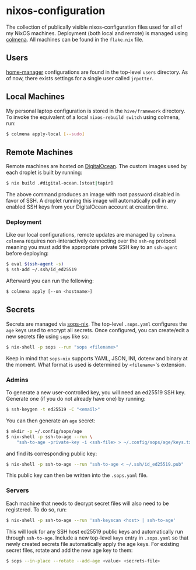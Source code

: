 # nixos-configuration

The collection of publically visible nixos-configuration files used for all of
my NixOS machines. Deployment (both local and remote) is managed using
[colmena](https://github.com/zhaofengli/colmena). All machines can be found in
the `flake.nix` file.

## Users

[home-manager](https://nix-community.github.io/home-manager/) configurations
are found in the top-level `users` directory. As of now, there exists settings
for a single user called `jrpotter`.

## Local Machines

My personal laptop configuration is stored in the `hive/framework` directory.
To invoke the equivalent of a local `nixos-rebuild switch` using colmena, run:
```bash
$ colmena apply-local [--sudo]
```

## Remote Machines

Remote machines are hosted on [DigitalOcean](https://www.digitalocean.com/).
The custom images used by each droplet is built by running:
```bash
$ nix build .#digital-ocean.[stoat|tapir]
```
The above command produces an image with root password disabled in favor of SSH.
A droplet running this image will automatically pull in any enabled SSH keys
from your DigitalOcean account at creation time.

### Deployment

Like our local configurations, remote updates are managed by `colmena`.
`colmena` requires non-interactively connecting over the `ssh-ng` protocol
meaning you must add the appropriate private SSH key to an `ssh-agent` before
deploying:
```bash
$ eval $(ssh-agent -s)
$ ssh-add ~/.ssh/id_ed25519
```
Afterward you can run the following:
```bash
$ colmena apply [--on <hostname>]
```

## Secrets

Secrets are managed via [sops-nix](https://github.com/Mic92/sops-nix). The
top-level `.sops.yaml` configures the `age` keys used to encrypt all secrets.
Once configured, you can create/edit a new secrets file using `sops` like so:
```bash
$ nix-shell -p sops --run "sops <filename>"
```
Keep in mind that `sops-nix` supports YAML, JSON, INI, dotenv and binary at the
moment. What format is used is determined by `<filename>`'s extension.

### Admins

To generate a new user-controlled key, you will need an ed25519 SSH key.
Generate one (if you do not already have one) by running:
```bash
$ ssh-keygen -t ed25519 -C "<email>"
```
You can then generate an `age` secret:
```bash
$ mkdir -p ~/.config/sops/age
$ nix-shell -p ssh-to-age --run \
    "ssh-to-age -private-key -i <ssh-file> > ~/.config/sops/age/keys.txt"
```
and find its corresponding public key:
```bash
$ nix-shell -p ssh-to-age --run "ssh-to-age < ~/.ssh/id_ed25519.pub"
```
This public key can then be written into the `.sops.yaml` file.

### Servers

Each machine that needs to decrypt secret files will also need to be registered.
To do so, run:
```bash
$ nix-shell -p ssh-to-age --run 'ssh-keyscan <host> | ssh-to-age'
```
This will look for any SSH host ed25519 public keys and automatically run
through `ssh-to-age`. Include a new top-level `keys` entry in `.sops.yaml` so
that newly created secrets file automatically apply the age keys. For existing
secret files, rotate and add the new age key to them:
```bash
$ sops --in-place --rotate --add-age <value> <secrets-file>
```
